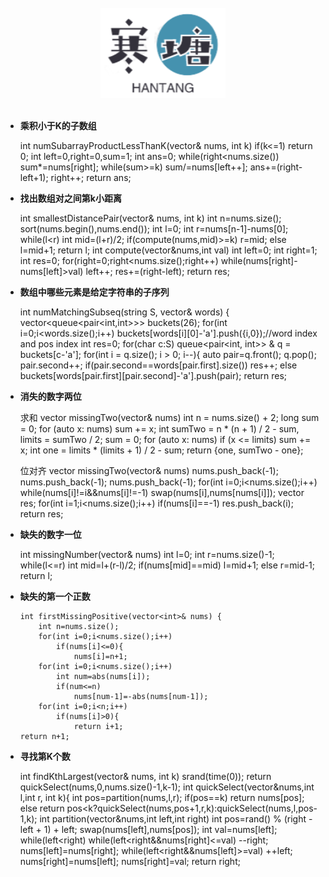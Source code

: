 <br>

<div align="center">
    <img src="logo.jpg" width="200px">
</div>

<br>


-	**乘积小于K的子数组**



	int numSubarrayProductLessThanK(vector<int>& nums, int k)
	    if(k<=1)
	        return 0;
	    int left=0,right=0,sum=1;
	    int ans=0;
	    while(right<nums.size())
	        sum*=nums[right];
	        while(sum>=k)
	            sum/=nums[left++];
	        ans+=(right-left+1);
	        right++;
	return ans;
-	**找出数组对之间第k小距离**



	int smallestDistancePair(vector<int>& nums, int k)
	    int n=nums.size();
	    sort(nums.begin(),nums.end());
	    int l=0;
	    int r=nums[n-1]-nums[0];
	    while(l<r)
	        int mid=(l+r)/2;
	        if(compute(nums,mid)>=k)
	            r=mid;
	        else
	            l=mid+1;
	    return l;
	int compute(vector<int>&nums,int val)
	    int left=0;
	    int right=1;
	    int res=0;
	    for(right=0;right<nums.size();right++)
	        while(nums[right]-nums[left]>val)
	            left++;
	        res+=(right-left);
	return res;
-	**数组中哪些元素是给定字符串的子序列**



	int numMatchingSubseq(string S, vector<string>& words) {
	    vector<queue<pair<int,int>>> buckets(26);
	    for(int i=0;i<words.size();i++)
	        buckets[words[i][0]-'a'].push({i,0});//word index and pos index
	    int res=0;
	    for(char c:S)
	        queue<pair<int, int>> & q = buckets[c-'a'];
	        for(int i = q.size(); i > 0; i--){
	            auto pair=q.front();
	            q.pop();
	            pair.second++;
	            if(pair.second==words[pair.first].size())
	                res++;
	            else
	                buckets[words[pair.first][pair.second]-'a'].push(pair);
	return res;

-	**消失的数字两位**



	求和
	vector<int> missingTwo(vector<int>& nums) 
	    int n = nums.size() + 2;
	    long sum = 0;
	    for (auto x: nums) sum += x;
	    int sumTwo = n * (n + 1) / 2 - sum, limits = sumTwo / 2;
	    sum = 0;
	    for (auto x: nums)
	        if (x <= limits) sum += x; 
	    int one = limits * (limits + 1) / 2 - sum;
	    return {one, sumTwo - one};
	
	
	位对齐
	vector<int> missingTwo(vector<int>& nums)
	    nums.push_back(-1);
	    nums.push_back(-1);
	    nums.push_back(-1);
	    for(int i=0;i<nums.size();i++)
	        while(nums[i]!=i&&nums[i]!=-1)
	            swap(nums[i],nums[nums[i]]);
	    vector<int> res;
	    for(int i=1;i<nums.size();i++)
	        if(nums[i]==-1)
	            res.push_back(i);
	return res;
-	**缺失的数字一位**



	int missingNumber(vector<int>& nums)
	    int l=0;
	    int r=nums.size()-1;
	    while(l<=r)
	        int mid=l+(r-l)/2;
	        if(nums[mid]==mid)
	            l=mid+1;
	        else
	            r=mid-1;
	return l;
-	**缺失的第一个正数**



		int firstMissingPositive(vector<int>& nums) {
		    int n=nums.size();
		    for(int i=0;i<nums.size();i++)
		        if(nums[i]<=0){
		            nums[i]=n+1;
		    for(int i=0;i<nums.size();i++)
		        int num=abs(nums[i]);
		        if(num<=n)
		            nums[num-1]=-abs(nums[num-1]);
		    for(int i=0;i<n;i++)
		        if(nums[i]>0){
		            return i+1;
		return n+1;
-	**寻找第K个数**



	int findKthLargest(vector<int>& nums, int k) 
	    srand(time(0));
	    return quickSelect(nums,0,nums.size()-1,k-1);
	int quickSelect(vector<int>&nums,int l,int r, int k){
	    int pos=partition(nums,l,r);
	    if(pos==k)
	        return nums[pos];
	    else
	        return pos<k?quickSelect(nums,pos+1,r,k):quickSelect(nums,l,pos-1,k);
	int partition(vector<int>&nums,int left,int right)
	    int pos=rand() % (right - left + 1) + left;
	    swap(nums[left],nums[pos]);
	    int val=nums[left];
	    while(left<right)        while(left<right&&nums[right]<=val)
	            --right;
	        nums[left]=nums[right];
	        while(left<right&&nums[left]>=val)
	            ++left;
	        nums[right]=nums[left];
	    nums[right]=val;
	return right;

